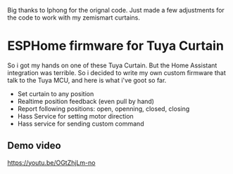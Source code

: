 Big thanks to Iphong for the orignal code. Just made a few adjustments for the code to work with my zemismart curtains.

# ESPHome firmware for Tuya Curtain

So i got my hands on one of these Tuya Curtain. But the Home Assistant integration was terrible. So i decided to write my own custom firmware that talk to the Tuya MCU, and here is what i've goot so far.

- Set curtain to any position
- Realtime position feedback (even pull by hand)
- Report following positions: open, openning, closed, closing
- Hass Service for setting motor direction
- Hass service for sending custom command

## Demo video

https://youtu.be/OGtZhjLm-no
